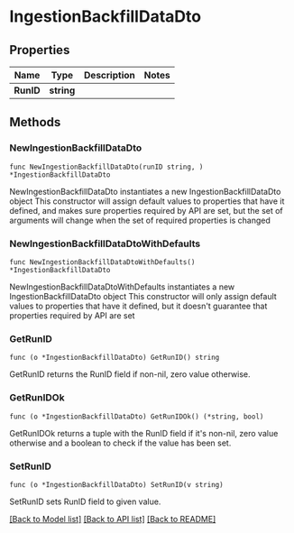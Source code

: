 # IngestionBackfillDataDto

## Properties

Name | Type | Description | Notes
------------ | ------------- | ------------- | -------------
**RunID** | **string** |  | 

## Methods

### NewIngestionBackfillDataDto

`func NewIngestionBackfillDataDto(runID string, ) *IngestionBackfillDataDto`

NewIngestionBackfillDataDto instantiates a new IngestionBackfillDataDto object
This constructor will assign default values to properties that have it defined,
and makes sure properties required by API are set, but the set of arguments
will change when the set of required properties is changed

### NewIngestionBackfillDataDtoWithDefaults

`func NewIngestionBackfillDataDtoWithDefaults() *IngestionBackfillDataDto`

NewIngestionBackfillDataDtoWithDefaults instantiates a new IngestionBackfillDataDto object
This constructor will only assign default values to properties that have it defined,
but it doesn't guarantee that properties required by API are set

### GetRunID

`func (o *IngestionBackfillDataDto) GetRunID() string`

GetRunID returns the RunID field if non-nil, zero value otherwise.

### GetRunIDOk

`func (o *IngestionBackfillDataDto) GetRunIDOk() (*string, bool)`

GetRunIDOk returns a tuple with the RunID field if it's non-nil, zero value otherwise
and a boolean to check if the value has been set.

### SetRunID

`func (o *IngestionBackfillDataDto) SetRunID(v string)`

SetRunID sets RunID field to given value.



[[Back to Model list]](../README.md#documentation-for-models) [[Back to API list]](../README.md#documentation-for-api-endpoints) [[Back to README]](../README.md)


